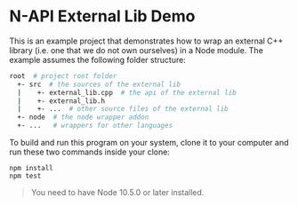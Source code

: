 # N-API External Lib Demo

This is an example project that demonstrates how to wrap an external C++ library (i.e. one that we do not own ourselves) in a Node module.
The example assumes the following folder structure:

```bash
root  # project root folder
  +- src  # the sources of the external lib
  |    +- external_lib.cpp  # the api of the external lib
  |    +- external_lib.h
  |    +- ...  # other source files of the external lib
  +- node  # the node wrapper addon
  +- ...   # wrappers for other languages
```

To build and run this program on your system, clone it to your computer and run these two commands inside your clone:

```
npm install
npm test
```

> You need to have Node 10.5.0 or later installed. 